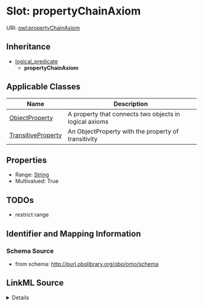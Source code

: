 # Slot: propertyChainAxiom

URI: [owl:propertyChainAxiom](http://www.w3.org/2002/07/owl#propertyChainAxiom)




## Inheritance

* [logical_predicate](logical_predicate.md)
    * **propertyChainAxiom**





## Applicable Classes

| Name | Description |
| --- | --- |
[ObjectProperty](ObjectProperty.md) | A property that connects two objects in logical axioms
[TransitiveProperty](TransitiveProperty.md) | An ObjectProperty with the property of transitivity






## Properties

* Range: [String](String.md)
* Multivalued: True








## TODOs

* restrict range

## Identifier and Mapping Information







### Schema Source


* from schema: http://purl.obolibrary.org/obo/omo/schema




## LinkML Source

<details>
```yaml
name: propertyChainAxiom
todos:
- restrict range
from_schema: http://purl.obolibrary.org/obo/omo/schema
rank: 1000
is_a: logical_predicate
slot_uri: owl:propertyChainAxiom
multivalued: true
alias: propertyChainAxiom
domain_of:
- ObjectProperty
range: string

```
</details>